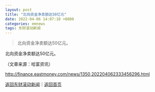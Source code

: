 ```yaml
---
layout: post
title: "北向资金净卖额达50亿元"
date: 2022-04-06 14:07:10 +0800
categories: emnews
tags: 东财滚动新闻
---
```

> 北向资金净卖额达50亿元。

<p>北向资金净卖额达50亿元。 </p><p class="em_media">（文章来源：哈富资讯）</p>

<http://finance.eastmoney.com/news/1350,202204062333456296.html>

[返回东财滚动新闻](//finews.withounder.com/emnews/)｜[返回首页](//finews.withounder.com/)
